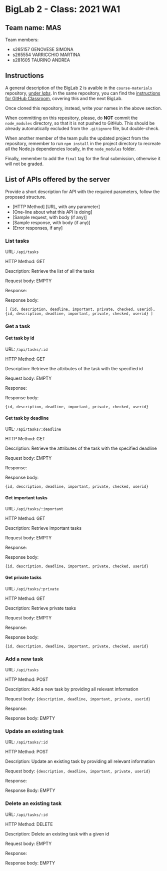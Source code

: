 # BigLab 2 - Class: 2021 WA1

## Team name: MAS

Team members:
* s265157 GENOVESE SIMONA
* s265554 VARRICCHIO MARTINA 
* s281605 TAURINO ANDREA

## Instructions

A general description of the BigLab 2 is avaible in the `course-materials` repository, [under _labs_](https://github.com/polito-WA1-AW1-2021/course-materials/tree/main/labs/BigLab2/BigLab2.pdf). In the same repository, you can find the [instructions for GitHub Classroom](https://github.com/polito-WA1-AW1-2021/course-materials/tree/main/labs/GH-Classroom-BigLab-Instructions.pdf), covering this and the next BigLab.

Once cloned this repository, instead, write your names in the above section.

When committing on this repository, please, do **NOT** commit the `node_modules` directory, so that it is not pushed to GitHub.
This should be already automatically excluded from the `.gitignore` file, but double-check.

When another member of the team pulls the updated project from the repository, remember to run `npm install` in the project directory to recreate all the Node.js dependencies locally, in the `node_modules` folder.

Finally, remember to add the `final` tag for the final submission, otherwise it will not be graded.

## List of APIs offered by the server

Provide a short description for API with the required parameters, follow the proposed structure.

* [HTTP Method] [URL, with any parameter]
* [One-line about what this API is doing]
* [Sample request, with body (if any)]
* [Sample response, with body (if any)]
* [Error responses, if any]

### List tasks

URL: `/api/tasks`

HTTP Method: GET

Description: Retrieve the list of all the tasks

Request body: EMPTY

Response: 

Response body:
```
[ {id, description, deadline, important, private, checked, userid}, {id, description, deadline, important, private, checked, userid} ]
```

### Get a task

#### Get task by id

URL: `/api/tasks/:id`

HTTP Method: GET

Description: Retrieve the attributes of the task with the specified id

Request body: EMPTY

Response: 

Response body:
```
{id, description, deadline, important, private, checked, userid}
```

#### Get task by deadline

URL: `/api/tasks/:deadline`

HTTP Method: GET

Description: Retrieve the attributes of the task with the specified deadline

Request body: EMPTY

Response: 

Response body:
```
{id, description, deadline, important, private, checked, userid}
```

#### Get important tasks

URL: `/api/tasks/:important`

HTTP Method: GET

Description: Retrieve important tasks

Request body: EMPTY

Response: 

Response body:
```
{id, description, deadline, important, private, checked, userid}
```

#### Get private tasks

URL: `/api/tasks/:private`

HTTP Method: GET

Description: Retrieve private tasks

Request body: EMPTY

Response: 

Response body:
```
{id, description, deadline, important, private, checked, userid}
```

### Add a new task

URL: `/api/tasks`

HTTP Method: POST

Description: Add a new task by providing all relevant information

Request body: `{description, deadline, important, private, userid}`

Response: 

Response body: EMPTY

### Update an existing task

URL: `/api/tasks/:id`

HTTP Method: POST

Description: Update an existing task by providing all relevant information 

Request body: `{description, deadline, important, private, userid}`

Response:

Response Body: EMPTY


### Delete an existing task

URL: `/api/tasks/:id`

HTTP Method: DELETE

Description: Delete an existing task with a given id

Request body: EMPTY

Response: 

Response body: EMPTY
